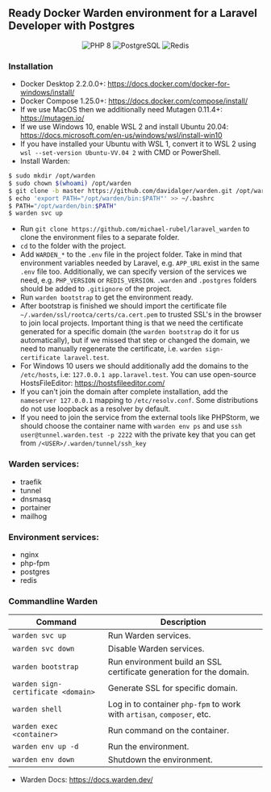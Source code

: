 ## Ready Docker Warden environment for a Laravel Developer with Postgres
<p align="center">
    <img alt="PHP 8" src="https://img.shields.io/badge/PHP-8.x-8892BF?style=for-the-badge&logo=php">
    <img alt="PostgreSQL" src="https://img.shields.io/badge/PostgreSQL-13.x-336791?style=for-the-badge&logo=postgresql&logoColor=white">
    <img alt="Redis" src="https://img.shields.io/badge/Redis-6.x-a51f17?style=for-the-badge&logo=redis&logoColor=white">
</p>

### Installation
- Docker Desktop 2.2.0.0+: https://docs.docker.com/docker-for-windows/install/
- Docker Compose 1.25.0+: https://docs.docker.com/compose/install/
- If we use MacOS then we additionally need Mutagen 0.11.4+: https://mutagen.io/
- If we use Windows 10, enable WSL 2 and install Ubuntu 20.04: https://docs.microsoft.com/en-us/windows/wsl/install-win10
- If you have installed your Ubuntu with WSL 1, convert it to WSL 2 using `wsl --set-version Ubuntu-VV.04 2` with CMD or PowerShell.
- Install Warden:
```sh
$ sudo mkdir /opt/warden
$ sudo chown $(whoami) /opt/warden
$ git clone -b master https://github.com/davidalger/warden.git /opt/warden
$ echo 'export PATH="/opt/warden/bin:$PATH"' >> ~/.bashrc
$ PATH="/opt/warden/bin:$PATH"
$ warden svc up
```
- Run `git clone https://github.com/michael-rubel/laravel_warden` to clone the environment files to a separate folder.
- `cd` to the folder with the project.
- Add `WARDEN_*` to the `.env` file in the project folder. Take in mind that environment variables needed by Laravel, e.g. `APP_URL` exist in the same `.env` file too. Additionally, we can specify version of the services we need, e.g. `PHP_VERSION` or `REDIS_VERSION`. `.warden` and `.postgres` folders should be added to `.gitignore` of the project.
- Run `warden bootstrap` to get the environment ready.
- After bootstrap is finished we should import the certificate file  `~/.warden/ssl/rootca/certs/ca.cert.pem` to trusted SSL's in the browser to join local projects. Important thing is that we need the certificate generated for a specific domain (the `warden bootstrap` do it for us automatically), but if we missed that step or changed the domain, we need to manually regenerate the certificate, i.e. `warden sign-certificate laravel.test`. 
- For Windows 10 users we should additionally add the domains to the `/etc/hosts`, i.e: `127.0.0.1 app.laravel.test`. You can use open-source HostsFileEditor: https://hostsfileeditor.com/
- If you can't join the domain after complete installation, add the `nameserver 127.0.0.1` mapping to `/etc/resolv.conf`. Some distributions do not use loopback as a resolver by default.
- If you need to join the service from the external tools like PHPStorm, we should choose the container name with `warden env ps` and use `ssh user@tunnel.warden.test -p 2222` with the private key that you can get from `/<USER>/.warden/tunnel/ssh_key`

### Warden services:
- traefik
- tunnel
- dnsmasq
- portainer
- mailhog

### Environment services:
- nginx
- php-fpm
- postgres
- redis

### Commandline Warden
| Command | Description |
| ------ | ------ |
| `warden svc up` | Run Warden services. |
| `warden svc down` | Disable Warden services. |
| `warden bootstrap` | Run environment build an SSL certificate generation for the domain. |
| `warden sign-certificate <domain>` | Generate SSL for specific domain. |
| `warden shell` | Log in to container `php-fpm` to work with `artisan`, `composer`, etc. |
| `warden exec <container>` | Run command on the container. |
| `warden env up -d` | Run the environment. |
| `warden env down` | Shutdown the environment. |

- Warden Docs: https://docs.warden.dev/
